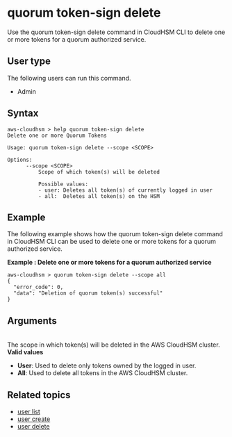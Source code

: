 # quorum token\-sign delete<a name="cloudhsm_cli-qm-token-del"></a>

Use the quorum token\-sign delete command in CloudHSM CLI to delete one or more tokens for a quorum authorized service\.

## User type<a name="quorum-token-delete-user-type"></a>

The following users can run this command\.
+ Admin

## Syntax<a name="quorum-token-delete-syntax"></a>

```
aws-cloudhsm > help quorum token-sign delete 
Delete one or more Quorum Tokens

Usage: quorum token-sign delete --scope <SCOPE>

Options:
      --scope <SCOPE>
          Scope of which token(s) will be deleted

          Possible values:
          - user: Deletes all token(s) of currently logged in user
          - all:  Deletes all token(s) on the HSM
```

## Example<a name="quorum-token-delete-examples"></a>

The following example shows how the quorum token\-sign delete command in CloudHSM CLI can be used to delete one or more tokens for a quorum authorized service\.

**Example : Delete one or more tokens for a quorum authorized service**  

```
aws-cloudhsm > quorum token-sign delete --scope all
{
  "error_code": 0,
  "data": "Deletion of quorum token(s) successful"
}
```

## Arguments<a name="quorum-token-delete-arguments"></a>

***<SCOPE>***  
The scope in which token\(s\) will be deleted in the AWS CloudHSM cluster\.  
**Valid values**  
+ **User**: Used to delete only tokens owned by the logged in user\.
+ **All**: Used to delete all tokens in the AWS CloudHSM cluster\.

## Related topics<a name="quorum-token-delete-seealso"></a>
+ [user list](cloudhsm_cli-user-list.md)
+ [user create](cloudhsm_cli-user-create.md)
+ [user delete](cloudhsm_cli-user-delete.md)
